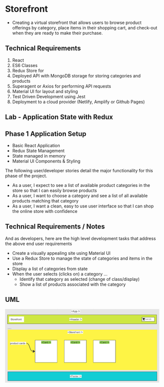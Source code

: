 # Storefront

- Creating a virtual storefront that allows users to browse product offerings by category, place items in their shopping cart, and check-out when they are ready to make their purchase.

## Technical Requirements

1. React
2. ES6 Classes
3. Redux Store for
4. Deployed API with MongoDB storage for storing categories and products
5. Superagent or Axios for performing API requests
6. Material UI for layout and styling
7. Test Driven Development using Jest
8. Deployment to a cloud provider (Netlify, Amplify or Github Pages)

## Lab - Application State with Redux

## Phase 1 Application Setup

- Basic React Application
- Redux State Management
- State managed in memory
- Material UI Components & Styling

The following user/developer stories detail the major functionality for this phase of the project.

- As a user, I expect to see a list of available product categories in the store so that I can easily browse products
- As a user, I want to choose a category and see a list of all available products matching that category
- As a user, I want a clean, easy to use user interface so that I can shop the online store with confidence

## Technical Requirements / Notes

And as developers, here are the high level development tasks that address the above end user requirements

- Create a visually appealing site using Material UI
- Use a Redux Store to manage the state of categories and items in the store
- Display a list of categories from state
- When the user selects (clicks on) a category …
  - Identify that category as selected (change of class/display)
  - Show a list of products associated with the category

## UML

![Storefront](./src/assets/images/storefrontUML.PNG)